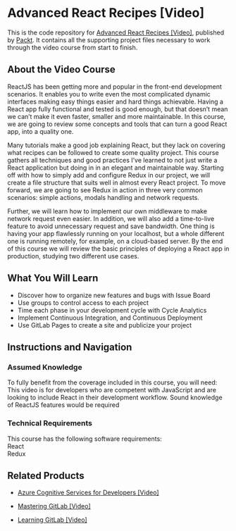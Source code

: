 # Advanced React Recipes [Video]
This is the code repository for [Advanced React Recipes [Video]](https://www.packtpub.com/web-development/advanced-react-recipes-video?utm_source=github&utm_medium=repository&utm_campaign=9781788836180), published by [Packt](https://www.packtpub.com/?utm_source=github). It contains all the supporting project files necessary to work through the video course from start to finish.
## About the Video Course
ReactJS has been getting more and popular in the front-end development scenarios. It enables you to write even the most complicated dynamic interfaces making easy things easier and hard things achievable. Having a React app fully functional and tested is good enough, but that doesn’t mean we can’t make it even faster, smaller and more maintainable. In this course, we are going to review some concepts and tools that can turn a good React app, into a quality one. 

Many tutorials make a good job explaining React, but they lack on covering what recipes can be followed to create some quality project. This course gathers all techniques and good practices I’ve learned to not just write a React application but doing in in an elegant and maintainable way. Starting off with how to simply add and configure Redux in our project, we will create a file structure that suits well in almost every React project. To move forward, we are going to see Redux in action in three very common scenarios: simple actions, modals handling and network requests.

Further, we will learn how to implement our own middleware to make network request even easier. In addition, we will also add a time-to-live feature to avoid unnecessary request and save bandwidth. One thing is having your app flawlessly running on your localhost, but a whole different one is running remotely, for example, on a cloud-based server. By the end of this course we will review the basic principles of deploying a React app in production, studying two different use cases.

<H2>What You Will Learn</H2>
<DIV class=book-info-will-learn-text>
<UL>
<LI>Discover how to organize new features and bugs with Issue Board 
<LI>Use groups to control access to each project 
<LI>Time each phase in your development cycle with Cycle Analytics 
<LI>Implement Continuous Integration, and Continuous Deployment 
<LI>Use GitLab Pages to create a site and publicize your project </LI></UL></DIV>

## Instructions and Navigation
### Assumed Knowledge
To fully benefit from the coverage included in this course, you will need:<br/>
This video is for developers who are competent with JavaScript and are looking to include React in their development workflow. Sound knowledge of ReactJS features would be required
### Technical Requirements
This course has the following software requirements:<br/>
React<br/>
Redux

## Related Products
* [Azure Cognitive Services for Developers [Video]](https://www.packtpub.com/application-development/azure-cognitive-services-developers-video?utm_source=github&utm_medium=repository&utm_campaign=9781838552565)

* [Mastering GitLab [Video]](https://www.packtpub.com/networking-and-servers/mastering-gitlab-video?utm_source=github&utm_medium=repository&utm_campaign=9781789537642)

* [Learning GitLab [Video]](https://www.packtpub.com/application-development/learning-gitlab-video?utm_source=github&utm_medium=repository&utm_campaign=9781789809169)

